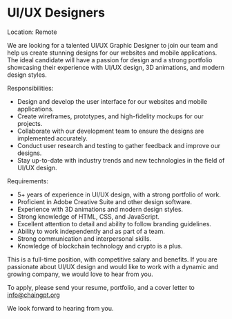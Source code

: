 # UI/UX Designers

Location: Remote

We are looking for a talented UI/UX Graphic Designer to join our team and help us create stunning designs for our websites and mobile applications. The ideal candidate will have a passion for design and a strong portfolio showcasing their experience with UI/UX design, 3D animations, and modern design styles.

Responsibilities:

* Design and develop the user interface for our websites and mobile applications.
* Create wireframes, prototypes, and high-fidelity mockups for our projects.
* Collaborate with our development team to ensure the designs are implemented accurately.
* Conduct user research and testing to gather feedback and improve our designs.
* Stay up-to-date with industry trends and new technologies in the field of UI/UX design.

Requirements:

* 5+ years of experience in UI/UX design, with a strong portfolio of work.
* Proficient in Adobe Creative Suite and other design software.
* Experience with 3D animations and modern design styles.
* Strong knowledge of HTML, CSS, and JavaScript.
* Excellent attention to detail and ability to follow branding guidelines.
* Ability to work independently and as part of a team.
* Strong communication and interpersonal skills.
* Knowledge of blockchain technology and crypto is a plus.

This is a full-time position, with competitive salary and benefits. If you are passionate about UI/UX design and would like to work with a dynamic and growing company, we would love to hear from you.

To apply, please send your resume, portfolio, and a cover letter to info@chaingpt.org&#x20;

&#x20;We look forward to hearing from you.
